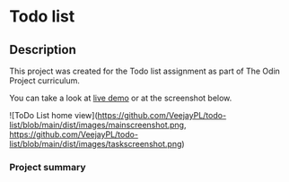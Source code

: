 # Todo list

## Description

This project was created for the Todo list assignment as part of The Odin Project curriculum.

You can take a look at [live demo](https://veejaypl.github.io/todo-list/) or at the screenshot below.

![ToDo List home view](https://github.com/VeejayPL/todo-list/blob/main/dist/images/mainscreenshot.png, https://github.com/VeejayPL/todo-list/blob/main/dist/images/taskscreenshot.png)

### Project summary
